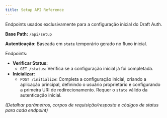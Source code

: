 ```yaml
---
title: Setup API Reference
---
```


Endpoints usados exclusivamente para a configuração inicial do Draft Auth.

**Base Path:** `/api/setup`

**Autenticação:** Baseada em `state` temporário gerado no fluxo inicial.

Endpoints:

- **Verificar Status:**
  - `GET /status`: Verifica se a configuração inicial já foi completada.
- **Inicializar:**
  - `POST /initialize`: Completa a configuração inicial, criando a aplicação principal, definindo o usuário proprietário e configurando a primeira URI de redirecionamento. Requer o `state` válido da autenticação inicial.

_(Detalhar parâmetros, corpos de requisição/resposta e códigos de status para cada endpoint)_
